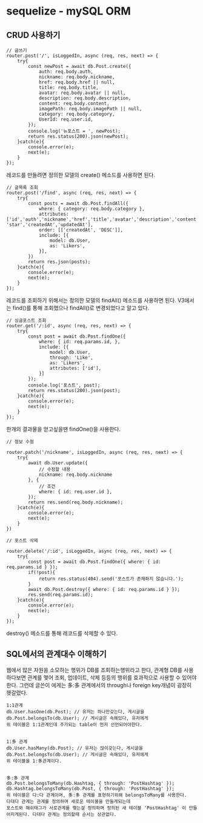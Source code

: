 # sequelize - mySQL ORM

## CRUD 사용하기

```
// 글쓰기
router.post('/', isLoggedIn, async (req, res, next) => {
	try{
		const newPost = await db.Post.create({
			auth: req.body.auth,
			nickname: req.body.nickname,
			href: req.body.href || null,
			title: req.body.title,
			avatar: req.body.avatar || null,
			description: req.body.description,
			content: req.body.content,
			imagePath: req.body.imagePath || null,
			category: req.body.category,
			UserId: req.user.id,
		});
		console.log('뉴포스트 = ', newPost);
		return res.status(200).json(newPost);
	}catch(e){
		console.error(e);
		next(e);
	}
});
```
레코드를 만들려면 정의한 모델의 create() 메소드를 사용하면 된다.

```
// 글목록 조회
router.post('/find', async (req, res, next) => {
	try{
		const posts = await db.Post.findAll({
			where: { category: req.body.category },
			attributes: ['id','auth','nickname','href','title','avatar','description','content','imagePath','category', 'star','createdAt','updatedAt'],
			order: [['createdAt', 'DESC']],
			include: [{
				model: db.User,
				as: 'Likers',
			}],
		})
		return res.json(posts);
	}catch(e){
		console.error(e);
		next(e);
	}
});
```
레코드를 조회하기 위해서는 정의한 모델의 findAll() 메소드를 사용하면 된다.
V3에서는 find()를 통해 조회했으나 findAll()로 변경되었다고 알고 있다.

```
// 싱글포스트 조회
router.get('/:id', async (req, res, next) => {
	try{
		const post = await db.Post.findOne({
			where: { id: req.params.id, },
			include: [{
				model: db.User,
				through: 'Like',
				as: 'Likers',
				attributes: ['id'],
			}]
		});
		console.log('포스트', post);
		return res.status(200).json(post);
	}catch(e){
		console.error(e);
		next(e);
	}
});
```
한개의 결과물을 얻고싶을땐 findOne()을 사용한다.

```
// 정보 수정

router.patch('/nickname', isLoggedIn, async (req, res, next) => {
	try{
		await db.User.update({
			// 수정할 내용
			nickname: req.body.nickname
		}, {
			// 조건
			where: { id: req.user.id },
		});
		return res.send(req.body.nickname);
	}catch(e){
		console.error(e);
		next(e);
	}
})
```

```
// 포스트 삭제

router.delete('/:id', isLoggedIn, async (req, res, next) => {
	try{
		const post = await db.Post.findOne({ where: { id: req.params.id } });
		if(!post){
			return res.status(404).send('포스트가 존재하지 않습니다.');
		}
		await db.Post.destroy({ where: { id: req.params.id } });
		res.send(req.params.id);
	}catch(e){
		console.error(e);
		next(e);
	}
});
```
destroy() 메소드를 통해 레코드를 삭제할 수 있다.


## SQL에서의 관계대수 이해하기
웹에서 많은 자원을 소모하는 행위가 DB를 조회하는행위라고 한다, 관계형 DB를 사용하다보면 관계를 맺어 조회, 업데이트, 삭제 등등의 행위를
효과적으로 사용할 수 있어야한다. 그런데 글쓴이 에게는 多:多 관계에서의 through나 foreign key개념이 굉장히 헷갈렸다.

```
1:1관계
db.User.hasOne(db.Post); // 유저는 하나만갖는다, 게시글을
db.Post.belongsTo(db.User); // 게시글은 속해있다, 유저에게
위 테이블은 1:1관계인데 주가되는 table이 먼저 선언되어야한다.


1:多 관계
db.User.hasMany(db.Post); // 유저는 많이갖는다, 게시글을
db.Post.belongsTo(db.User); // 게시글은 속해있다, 유저에게
위 테이블을 1:多관계이다.


多:多 관계
db.Post.belongsToMany(db.Hashtag, { through: 'PostHashtag' });
db.Hashtag.belongsToMany(db.Post, { through: 'PostHashtag' });
위 테이블은 다:다 관계이며, 多:多 관계를 표현하기위해 belongsToMany를 사용한다.
다대다 관계는 관계를 정의하며 새로운 테이블을 만들게되는데
포스트와 해쉬태그가 서로관계를 맺는걸 정의하며 정의된 새 테이블 'PostHashtag' 이 만들어지게된다. 다대다 관계는 정의할때 순서는 상관없다.

```